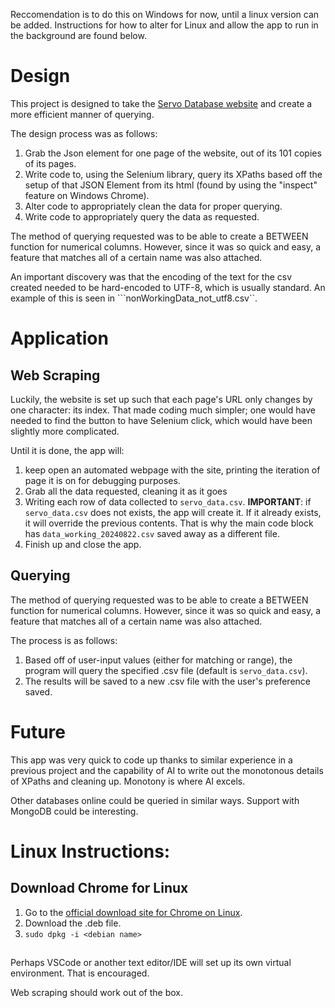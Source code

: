 Reccomendation is to do this on Windows for now, until a linux version can be added. Instructions for how to alter for Linux and allow the app to run in the background are found below.


# Design
This project is designed to take the [Servo Database website](https://servodatabase.com/servos/all?page=1) and create a more efficient manner of querying.

The design process was as follows:
1. Grab the Json element for one page of the website, out of its 101 copies of its pages.
2. Write code to, using the Selenium library, query its XPaths based off the setup of that JSON Element from its html (found by using the "inspect" feature on Windows Chrome).
3. Alter code to appropriately clean the data for proper querying.
4. Write code to appropriately query the data as requested.

The method of querying requested was to be able to create a BETWEEN function for numerical columns. However, since it was so quick and easy, a feature that matches all of a certain name was also attached.

An important discovery was that the encoding of the text for the csv created needed to be hard-encoded to UTF-8, which is usually standard. An example of this is seen in ```nonWorkingData_not_utf8.csv``.

# Application

## Web Scraping

Luckily, the website is set up such that each page's URL only changes by one character: its index. That made coding much simpler; one would have needed to find the button to have Selenium click, which would have been slightly more  complicated.

Until it is done, the app will:
1. keep open an automated webpage with the site, printing the iteration of page it is on for debugging purposes.
2. Grab all the data requested, cleaning it as it goes
3. Writing each row of data collected to ```servo_data.csv```. **IMPORTANT**: if ```servo_data.csv``` does not exists, the app will create it. If it already exists, it will override the previous contents. That is why the main code block has ```data_working_20240822.csv``` saved away as a different file.
4.  Finish up and close the app.

## Querying
The method of querying requested was to be able to create a BETWEEN function for numerical columns. However, since it was so quick and easy, a feature that matches all of a certain name was also attached.

The process is as follows:
1. Based off of user-input values (either for matching or range), the program will query the specified .csv file (default is ```servo_data.csv```).
2. The results will be saved to a new .csv file with the user's preference saved.

# Future

This app was very quick to code up thanks to similar experience in a previous project and the capability of AI to write out the monotonous details of XPaths and cleaning up. Monotony is where AI excels.

Other databases online could be queried in similar ways. Support with MongoDB could be interesting.




# Linux Instructions:


## Download Chrome for Linux
1. Go to the [official download site for Chrome on Linux](https://support.google.com/chrome/a/answer/9025926?hl=en&ref_topic=9025817&sjid=9425450324191466168-NC).
2. Download the .deb file.
3. ```sudo dpkg -i <debian name>```

## 

 Perhaps VSCode or another text editor/IDE will set up its own virtual environment. That is encouraged.

Web scraping should work out of the box.